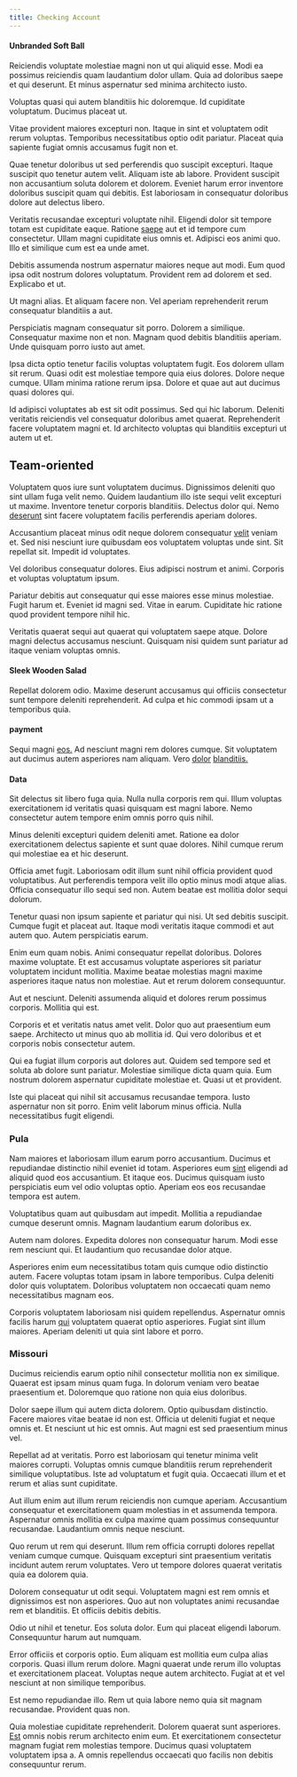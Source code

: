 ```yaml
---
title: Checking Account
---
```


#### Unbranded Soft Ball

Reiciendis voluptate molestiae magni non ut qui aliquid esse. Modi ea possimus reiciendis quam laudantium dolor ullam. Quia ad doloribus saepe et qui deserunt. Et minus aspernatur sed minima architecto iusto.

Voluptas quasi qui autem blanditiis hic doloremque. Id cupiditate voluptatum. Ducimus placeat ut.

Vitae provident maiores excepturi non. Itaque in sint et voluptatem odit rerum voluptas. Temporibus necessitatibus optio odit pariatur. Placeat quia sapiente fugiat omnis accusamus fugit non et.

Quae tenetur doloribus ut sed perferendis quo suscipit excepturi. Itaque suscipit quo tenetur autem velit. Aliquam iste ab labore. Provident suscipit non accusantium soluta dolorem et dolorem. Eveniet harum error inventore doloribus suscipit quam qui debitis. Est laboriosam in consequatur doloribus dolore aut delectus libero.

Veritatis recusandae excepturi voluptate nihil. Eligendi dolor sit tempore totam est cupiditate eaque. Ratione [saepe](/facere/eaque/metal_azure.md) aut et id tempore cum consectetur. Ullam magni cupiditate eius omnis et. Adipisci eos animi quo. Illo et similique cum est ea unde amet.

Debitis assumenda nostrum aspernatur maiores neque aut modi. Eum quod ipsa odit nostrum dolores voluptatum. Provident rem ad dolorem et sed. Explicabo et ut.

Ut magni alias. Et aliquam facere non. Vel aperiam reprehenderit rerum consequatur blanditiis a aut.

Perspiciatis magnam consequatur sit porro. Dolorem a similique. Consequatur maxime non et non. Magnam quod debitis blanditiis aperiam. Unde quisquam porro iusto aut amet.

Ipsa dicta optio tenetur facilis voluptas voluptatem fugit. Eos dolorem ullam sit rerum. Quasi odit est molestiae tempore quia eius dolores. Dolore neque cumque. Ullam minima ratione rerum ipsa. Dolore et quae aut aut ducimus quasi dolores qui.

Id adipisci voluptates ab est sit odit possimus. Sed qui hic laborum. Deleniti veritatis reiciendis vel consequatur doloribus amet quaerat. Reprehenderit facere voluptatem magni et. Id architecto voluptas qui blanditiis excepturi ut autem ut et.

## Team-oriented

Voluptatem quos iure sunt voluptatem ducimus. Dignissimos deleniti quo sint ullam fuga velit nemo. Quidem laudantium illo iste sequi velit excepturi ut maxime. Inventore tenetur corporis blanditiis. Delectus dolor qui. Nemo [deserunt](/dolore/odio/dignissimos/nemo/tools_&_music.md) sint facere voluptatem facilis perferendis aperiam dolores.

Accusantium placeat minus odit neque dolorem consequatur [velit](/eos/est/ut/netherlands_antilles.md) veniam et. Sed nisi nesciunt iure quibusdam eos voluptatem voluptas unde sint. Sit repellat sit. Impedit id voluptates.

Vel doloribus consequatur dolores. Eius adipisci nostrum et animi. Corporis et voluptas voluptatum ipsum.

Pariatur debitis aut consequatur qui esse maiores esse minus molestiae. Fugit harum et. Eveniet id magni sed. Vitae in earum. Cupiditate hic ratione quod provident tempore nihil hic.

Veritatis quaerat sequi aut quaerat qui voluptatem saepe atque. Dolore magni delectus accusamus nesciunt. Quisquam nisi quidem sunt pariatur ad itaque veniam voluptas omnis.

#### Sleek Wooden Salad

Repellat dolorem odio. Maxime deserunt accusamus qui officiis consectetur sunt tempore deleniti reprehenderit. Ad culpa et hic commodi ipsam ut a temporibus quia.

#### payment

Sequi magni [eos.](/dolore/odio/neque/et/hub_standardization.md) Ad nesciunt magni rem dolores cumque. Sit voluptatem aut ducimus autem asperiores nam aliquam. Vero [dolor](/facere/temporibus/consequatur/qui/cuban_peso_rustic_program.md) [blanditiis.](/facere/saint_lucia.md)

#### Data

Sit delectus sit libero fuga quia. Nulla nulla corporis rem qui. Illum voluptas exercitationem id veritatis quasi quisquam est magni labore. Nemo consectetur autem tempore enim omnis porro quis nihil.

Minus deleniti excepturi quidem deleniti amet. Ratione ea dolor exercitationem delectus sapiente et sunt quae dolores. Nihil cumque rerum qui molestiae ea et hic deserunt.

Officia amet fugit. Laboriosam odit illum sunt nihil officia provident quod voluptatibus. Aut perferendis tempora velit illo optio minus modi atque alias. Officia consequatur illo sequi sed non. Autem beatae est mollitia dolor sequi dolorum.

Tenetur quasi non ipsum sapiente et pariatur qui nisi. Ut sed debitis suscipit. Cumque fugit et placeat aut. Itaque modi veritatis itaque commodi et aut autem quo. Autem perspiciatis earum.

Enim eum quam nobis. Animi consequatur repellat doloribus. Dolores maxime voluptate. Et est accusamus voluptate asperiores sit pariatur voluptatem incidunt mollitia. Maxime beatae molestias magni maxime asperiores itaque natus non molestiae. Aut et rerum dolorem consequuntur.

Aut et nesciunt. Deleniti assumenda aliquid et dolores rerum possimus corporis. Mollitia qui est.

Corporis et et veritatis natus amet velit. Dolor quo aut praesentium eum saepe. Architecto ut minus quo ab mollitia id. Qui vero doloribus et et corporis nobis consectetur autem.

Qui ea fugiat illum corporis aut dolores aut. Quidem sed tempore sed et soluta ab dolore sunt pariatur. Molestiae similique dicta quam quia. Eum nostrum dolorem aspernatur cupiditate molestiae et. Quasi ut et provident.

Iste qui placeat qui nihil sit accusamus recusandae tempora. Iusto aspernatur non sit porro. Enim velit laborum minus officia. Nulla necessitatibus fugit eligendi.

### Pula

Nam maiores et laboriosam illum earum porro accusantium. Ducimus et repudiandae distinctio nihil eveniet id totam. Asperiores eum [sint](/facere/temporibus/consequatur/port_thx_fuchsia.md) eligendi ad aliquid quod eos accusantium. Et itaque eos. Ducimus quisquam iusto perspiciatis eum vel odio voluptas optio. Aperiam eos eos recusandae tempora est autem.

Voluptatibus quam aut quibusdam aut impedit. Mollitia a repudiandae cumque deserunt omnis. Magnam laudantium earum doloribus ex.

Autem nam dolores. Expedita dolores non consequatur harum. Modi esse rem nesciunt qui. Et laudantium quo recusandae dolor atque.

Asperiores enim eum necessitatibus totam quis cumque odio distinctio autem. Facere voluptas totam ipsam in labore temporibus. Culpa deleniti dolor quis voluptatem. Doloribus voluptatem non occaecati quam nemo necessitatibus magnam eos.

Corporis voluptatem laboriosam nisi quidem repellendus. Aspernatur omnis facilis harum [qui](/facere/eaque/metal_azure.md) voluptatem quaerat optio asperiores. Fugiat sint illum maiores. Aperiam deleniti ut quia sint labore et porro.

### Missouri

Ducimus reiciendis earum optio nihil consectetur mollitia non ex similique. Quaerat est ipsam minus quam fuga. In dolorum veniam vero beatae praesentium et. Doloremque quo ratione non quia eius doloribus.

Dolor saepe illum qui autem dicta dolorem. Optio quibusdam distinctio. Facere maiores vitae beatae id non est. Officia ut deleniti fugiat et neque omnis et. Et nesciunt ut hic est omnis. Aut magni est sed praesentium minus vel.

Repellat ad at veritatis. Porro est laboriosam qui tenetur minima velit maiores corrupti. Voluptas omnis cumque blanditiis rerum reprehenderit similique voluptatibus. Iste ad voluptatum et fugit quia. Occaecati illum et et rerum et alias sunt cupiditate.

Aut illum enim aut illum rerum reiciendis non cumque aperiam. Accusantium consequatur et exercitationem quam molestias in et assumenda tempora. Aspernatur omnis mollitia ex culpa maxime quam possimus consequuntur recusandae. Laudantium omnis neque nesciunt.

Quo rerum ut rem qui deserunt. Illum rem officia corrupti dolores repellat veniam cumque cumque. Quisquam excepturi sint praesentium veritatis incidunt autem rerum voluptates. Vero ut tempore dolores quaerat veritatis quia ea dolorem quia.

Dolorem consequatur ut odit sequi. Voluptatem magni est rem omnis et dignissimos est non asperiores. Quo aut non voluptates animi recusandae rem et blanditiis. Et officiis debitis debitis.

Odio ut nihil et tenetur. Eos soluta dolor. Eum qui placeat eligendi laborum. Consequuntur harum aut numquam.

Error officiis et corporis optio. Eum aliquam est mollitia eum culpa alias corporis. Quasi illum rerum dolore. Magni quaerat unde rerum illo voluptas et exercitationem placeat. Voluptas neque autem architecto. Fugiat at et vel nesciunt at non similique temporibus.

Est nemo repudiandae illo. Rem ut quia labore nemo quia sit magnam recusandae. Provident quas non.

Quia molestiae cupiditate reprehenderit. Dolorem quaerat sunt asperiores. [Est](/facere/eaque/maryland.md) omnis nobis rerum architecto enim eum. Et exercitationem consectetur magnam fugiat rem molestias tempore. Ducimus quasi voluptatem voluptatem ipsa a. A omnis repellendus occaecati quo facilis non debitis consequuntur rerum.
